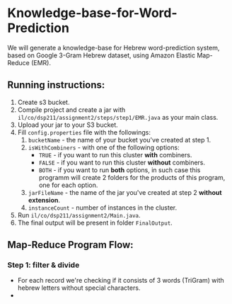 # Knowledge-base-for-Word-Prediction
We will generate a knowledge-base for Hebrew word-prediction system, based on Google 3-Gram Hebrew dataset, using Amazon Elastic Map-Reduce (EMR).

## Running instructions:
1. Create s3 bucket.
2. Compile project and create a jar with `il/co/dsp211/assignment2/steps/step1/EMR.java` as your main class.
3. Upload your jar to your S3 bucket.
4. Fill `config.properties` file with the followings:
    1. `bucketName` - the name of your bucket you've created at step 1.
    2. `isWithCombiners` - with one of the following options:
        - `TRUE` - if you want to run this cluster **with** combiners.
        - `FALSE` - if you want to run this cluster **without** combiners.
        - `BOTH` - if you want to run **both** options, in such case this programm will create 2 folders for the products of this program, one for each option.
    3. `jarFileName` - the name of the jar you've created at step 2 **without extension**.
    4. `instanceCount` - number of instances in the cluster.
5. Run `il/co/dsp211/assignment2/Main.java`.
6. The final output will be present in folder `FinalOutput`.

## Map-Reduce Program Flow:
### Step 1: filter & divide 
- For each record we're checking if it consists of 3 words (TriGram) with hebrew letters without special characters.
- 
